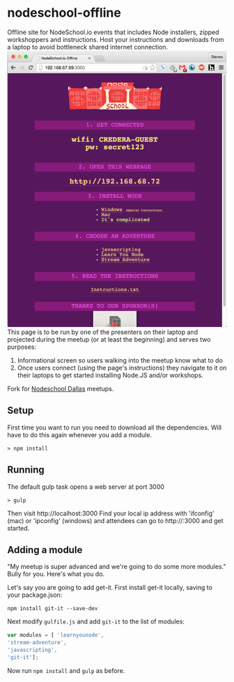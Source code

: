 nodeschool-offline
==================

Offline site for NodeSchool.io events that includes Node installers, zipped workshoppers and instructions.  Host your instructions and downloads from a laptop to avoid bottleneck shared internet connection.
![Nodeschool-offline in action](./nodeschool-offline-demo.png)
This page is to be run by one of the presenters on their laptop and projected during the meetup (or at least the beginning) and serves two purposes:

1. Informational screen so users walking into the meetup know what to do
2. Once users connect (using the page's instructions) they navigate to it on their laptops to get started installing Node.JS and/or workshops.

Fork for [Nodeschool Dallas](https://github.com/nodeschool/dallas) meetups.

## Setup

First time you want to run you need to download all the dependencies.  Will have to do this again whenever you add a module.
```
> npm install
```

## Running

The default gulp task opens a web server at port 3000
```
> gulp
```
Then visit http://localhost:3000
Find your local ip address with 'ifconfig' (mac) or 'ipconfig' (windows) and attendees can go to http://<your-ip>:3000 and get started.

## Adding a module
"My meetup is super advanced and we're going to do some more modules."  Bully for you.  Here's what you do.

Let's say you are going to add get-it.  First install get-it locally, saving to your package.json:
```
npm install git-it --save-dev
```

Next modify `gulfile.js` and add `git-it` to the list of modules:
```js
var modules = [ 'learnyounode',
'stream-adventure',
'javascripting',
'git-it'];
```

Now run `npm install` and `gulp` as before.
